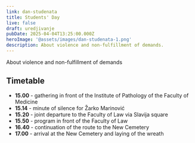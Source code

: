 ```yaml
---
link: dan-studenata
title: Students' Day
live: false
draft: uredjivanje
pubDate: 2025-04-04T13:25:00.000Z
heroImage: '@assets/images/dan-studenata-1.png'
description: About violence and non-fulfillment of demands.
---
```

About violence and non-fulfillment of demands

## Timetable

- **15.00** - gathering in front of the Institute of Pathology of the Faculty of Medicine
- **15.14** - minute of silence for Žarko Marinović
- **15.20** - joint departure to the Faculty of Law via Slavija square
- **15.50** - program in front of the Faculty of Law
- **16.40** - continuation of the route to the New Cemetery
- **17.00** - arrival at the New Cemetery and laying of the wreath
